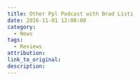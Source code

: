 ```yaml
---
title: Other Ppl Podcast with Brad Listi
date: 2016-11-01 12:00:00
category:
  - News
tags:
  - Reviews
attribution:
link_to_original:
description:
---
```

